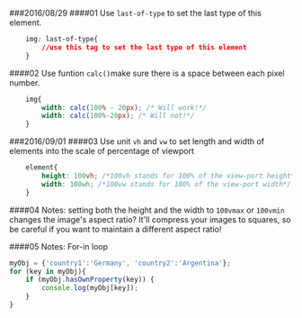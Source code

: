###2016/08/29 
####01 Use `last-of-type` to set the last type of this element.

```css
	img: last-of-type{
		//use this tag to set the last type of this element
	}
```
####02 Use funtion `calc()`make sure there is a space between each pixel number. 

```css
	img{
		width: calc(100% - 20px); /* Will work!*/
		width: calc(100%-20px); /* Will not!*/
	}
```
###2016/09/01
####03 Use unit `vh` and `vw` to set length and width of elements into the scale of percentage of viewport

```css
	element{
		height: 100vh; /*100vh stands for 100% of the view-port height*/
		width: 100wh; /*100vw stands for 100% of the view-port width*/ 
	}
``` 

####04 Notes: setting both the height and the width to `100vmax` or `100vmin` changes the image's aspect ratio? It'll compress your images to squares, so be careful if you want to maintain a different aspect ratio!

####05 Notes: For-in loop 

```js
myObj = {'country1':'Germany', 'country2':'Argentina'};
for (key in myObj){
    if (myObj.hasOwnProperty(key)) {
        console.log(myObj[key]);
    }
}
```
